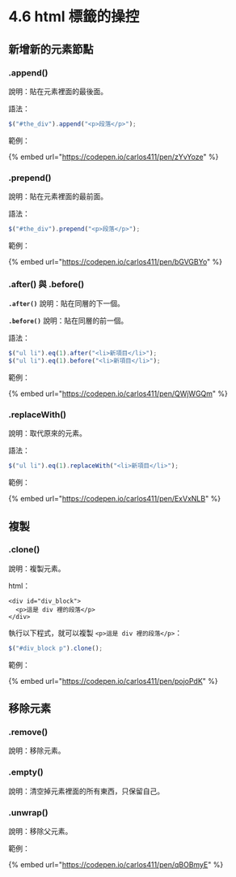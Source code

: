 # 4.6 html 標籤的操控

## 新增新的元素節點

### .append()

說明：貼在元素裡面的最後面。

語法：

```javascript
$("#the_div").append("<p>段落</p>");
```

範例：

{% embed url="https://codepen.io/carlos411/pen/zYvYoze" %}



### .prepend()

說明：貼在元素裡面的最前面。

語法：

```javascript
$("#the_div").prepend("<p>段落</p>");
```

範例：

{% embed url="https://codepen.io/carlos411/pen/bGVGBYo" %}



### .after() 與 .before()

**`.after()`** 說明：貼在同層的下一個。

**`.before()`** 說明：貼在同層的前一個。

語法：

```javascript
$("ul li").eq(1).after("<li>新項目</li>");
$("ul li").eq(1).before("<li>新項目</li>");
```

範例：

{% embed url="https://codepen.io/carlos411/pen/QWjWGQm" %}



### .replaceWith()

說明：取代原來的元素。

語法：

```javascript
$("ul li").eq(1).replaceWith("<li>新項目</li>");
```

範例：

{% embed url="https://codepen.io/carlos411/pen/ExVxNLB" %}



## 複製

### .clone()

說明：複製元素。

html：

```markup
<div id="div_block">
  <p>這是 div 裡的段落</p>
</div>
```

執行以下程式，就可以複製 `<p>這是 div 裡的段落</p>`：

```javascript
$("#div_block p").clone();
```



範例：

{% embed url="https://codepen.io/carlos411/pen/pojoPdK" %}



## 移除元素

### .remove()

說明：移除元素。

### .empty()

說明：清空掉元素裡面的所有東西，只保留自己。

### .unwrap()

說明：移除父元素。



範例：

{% embed url="https://codepen.io/carlos411/pen/qBOBmyE" %}

